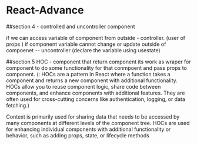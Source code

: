 # React-Advance
##section 4 - 
controlled and uncontroller component

if we can access variable of component from outside - controller. (user of props )
if component variable cannot change or update outside of compoenet -- uncontroller (declare the variable using usestate)

##section 5
HOC - component that return component
its work as wraper for component to do some functionality for that conmpoent and pass props to component.
(: HOCs are a pattern in React where a function takes a component and returns a new component with additional functionality. HOCs allow you to reuse component logic, share code between components, and enhance components with additional features. They are often used for cross-cutting concerns like authentication, logging, or data fetching.)

Context is primarily used for sharing data that needs to be accessed by many components at different levels of the component tree.
HOCs are used for enhancing individual components with additional functionality or behavior, such as adding props, state, or lifecycle methods


